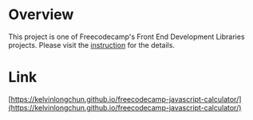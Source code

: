 # Overview

This project is one of Freecodecamp's Front End Development Libraries projects. Please visit the [instruction](https://www.freecodecamp.org/learn/front-end-development-libraries/front-end-development-libraries-projects/build-a-javascript-calculator) for the details.

# Link

[https://kelvinlongchun.github.io/freecodecamp-javascript-calculator/](https://kelvinlongchun.github.io/freecodecamp-javascript-calculator/)
